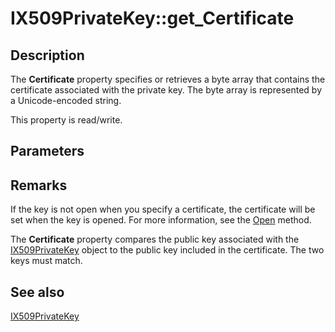 # IX509PrivateKey::get_Certificate

## Description

The **Certificate** property specifies or retrieves a byte array that contains the certificate associated with the private key. The byte array is represented by a Unicode-encoded string.

This property is read/write.

## Parameters

## Remarks

If the key is not open when you specify a certificate, the certificate will be set when the key is opened. For more information, see the [Open](https://learn.microsoft.com/windows/desktop/api/certenroll/nf-certenroll-ix509privatekey-open) method.

The **Certificate** property compares the public key associated with the [IX509PrivateKey](https://learn.microsoft.com/windows/desktop/api/certenroll/nn-certenroll-ix509privatekey) object to the public key included in the certificate. The two keys must match.

## See also

[IX509PrivateKey](https://learn.microsoft.com/windows/desktop/api/certenroll/nn-certenroll-ix509privatekey)